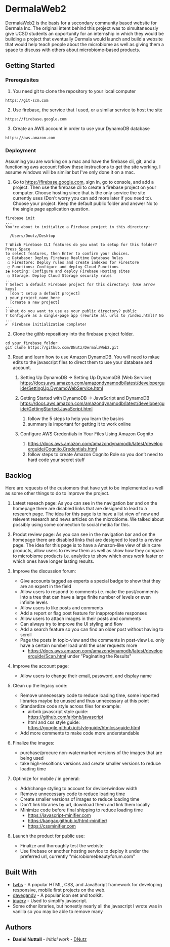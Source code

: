 # DermalaWeb2

DermalaWeb2 is the basis for a secondary community based website for Dermala Inc. The original intent behind this project was to simultaneously give UCSD students an opportunity for an internship in which they would be building a project that eventually Dermala would launch and build a website that would help teach people about the microbiome as well as giving them a space to discuss with others about microbiome-based products.

## Getting Started

### Prerequisites

1) You need git to clone the repository to your local computer
```
https://git-scm.com
```
2) Use firebase, the service that I used, or a similar service to host the site
```
https://firebase.google.com
```
3) Create an AWS account in order to use your DynamoDB database
```
https://aws.amazon.com
```

### Deployment

Assuming you are working on a mac and have the firebase cli, git, and a functioning aws account follow these instructions to get the site working. I assume windows will be similar but I've only done it on a mac.

1) Go to https://firebase.google.com, sign in, go to console, and add a project. Then use the firebase cli to create a firebase project on your computer. Choose hosting since that is the only service the site currently uses (Don't worry you can add more later if you need to). Choose your project. Keep the default public folder and answer No to the single page application question.
```
firebase init
...
You're about to initialize a Firebase project in this directory:

  /Users/Dnutz/Desktop

? Which Firebase CLI features do you want to setup for this folder? Press Space 
to select features, then Enter to confirm your choices. 
 ◯ Database: Deploy Firebase Realtime Database Rules
 ◯ Firestore: Deploy rules and create indexes for Firestore
 ◯ Functions: Configure and deploy Cloud Functions
❯◉ Hosting: Configure and deploy Firebase Hosting sites
 ◯ Storage: Deploy Cloud Storage security rules
...
? Select a default Firebase project for this directory: (Use arrow keys)
  [don't setup a default project] 
❯ your_project_name_here
  [create a new project] 
...
? What do you want to use as your public directory? public
? Configure as a single-page app (rewrite all urls to /index.html)? No
...
✔  Firebase initialization complete!
```
2) Clone the githb repositiory into the firebase project folder.
```
cd your_firebase_folder
git clone https://github.com/DNutz/DermalaWeb2.git
```
3) Read and learn how to use Amazon DynamoDB. You will need to mkae edits to the javascript files to direct them to use your database and account.

    1. Setting Up DynamoDB -> Setting Up DynamoDB (Web Service)
    https://docs.aws.amazon.com/amazondynamodb/latest/developerguide/SettingUp.DynamoWebService.html

    2. Getting Started with DynamoDB -> JavaScript and DynamoDB
    https://docs.aws.amazon.com/amazondynamodb/latest/developerguide/GettingStarted.JavaScript.html
	    1. follow the 5 steps to help you learn the basics
	    2. summary is important for getting it to work online

    3. Configure AWS Credentials in Your Files Using Amazon Cognito 
	    1. https://docs.aws.amazon.com/amazondynamodb/latest/developerguide/Cognito.Credentials.html
	    2. follow steps to create Amazon Cognito Role so you don’t need to hard code your secret stuff

## Backlog

Here are requests of the customers that have yet to be implemented as well as some other things to do to improve the project.
1) Latest reseach page:
    As you can see in the navigation bar and on the homepage there are disabled links that are designed to lead to a research page. The idea for this page is to have a list view of new and relevent research and news articles on the microbiome. We talked about possibly using some connection to social media for this.

2) Produt review page:
    As you can see in the navigation bar and on the homepage there are disabled links that are designed to lead to a review page. The idea for this page is to have a Amazon-like view of skin care products, allow users to review them as well as show how they compare to microbiome products i.e. analytics to show which ones work faster or which ones have longer lasting results.

3) Improve the discussion forum:
    - Give accounts tagged as experts a special badge to show that they are an expert in the field
    - Allow users to respond to comments i.e. make the post/comments into a tree that can have a large finite number of levels or even infinite levels
    - Allow users to like posts and comments
    - Add a report or flag post feature for inappropriate responses
    - Allow users to attach images in their posts and comments
    - Can always try to improve the UI styling and flow
    - Add a search feature so you can find an older post without having to scroll
    - Page the posts in topic-view and the comments in post-view i.e. only have a certain number load until the user requests more
        - https://docs.aws.amazon.com/amazondynamodb/latest/developerguide/Scan.html under "Paginating the Results"

4) Improve the account page:
    - Allow users to change their email, password, and display name

5) Clean up the legacy code:
    - Remove unnecessary code to reduce loading time, some imported libraries maybe be unused and thus unnecessary at this point
    - Standardize code style across files for example:
        - airbnb javascript style guide: https://github.com/airbnb/javascript
        - html and css style guide: https://google.github.io/styleguide/htmlcssguide.html
    - Add more comments to make code more understandable

6) Finalize the images:
    - purchase/procure non-watermarked versions of the images that are being used
    - take high-resoltions versions and create smaller versions to reduce loading time

7) Optimize for mobile / in general:
    - Add/change styling to account for device/window width
    - Remove unnecessary code to reduce loading time
    - Create smaller versions of images to reduce loading time
    - Don't link libraries by url, download them and link them locally
    - Minimize code before final shipping to reduce loading time
        - https://javascript-minifier.com
        - https://kangax.github.io/html-minifier/
        - https://cssminifier.com

8) Launch the product for public use:
    - Finalize and thoroughly test the webiste
    - Use firebase or another hosting service to deploy it under the preferred url, currently "microbiomebeautyforum.com"

## Built With

* [twbs](https://github.com/twbs/bootstrap) - A popular HTML, CSS, and JavaScript framework for developing responsive, mobile first projects on the web.
* [davegandy](http://fontawesome.io) - A popular icon set and toolkit.
* [jquery](https://jquery.com/) - Used to simplify javascript.
* Some other ibraries, but honestly nearly all the javascript I wrote was in vanilla so you may be able to remove many

## Authors

* **Daniel Nuttall** - *Initial work* - [DNutz](https://github.com/Dnutz)